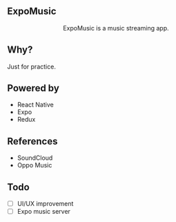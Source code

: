 ## ExpoMusic


<p align="center">ExpoMusic is a music streaming app.</p>


## Why?

Just for practice.

## Powered by

-  React Native
-  Expo
-  Redux

## References

- SoundCloud
- Oppo Music

## Todo

-  [ ] UI/UX improvement
-  [ ] Expo music server
